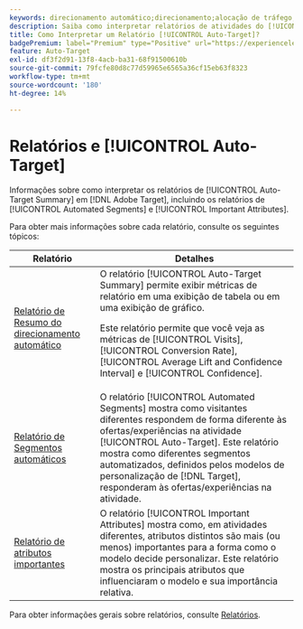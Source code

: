```yaml
---
keywords: direcionamento automático;direcionamento;alocação de tráfego;perguntas frequentes;faq;solução de problemas;solução de problemas;relatórios;relatórios;relatório de resumo do direcionamento automático;relatório de resumo;segmentos automatizados;atributos importantes
description: Saiba como interpretar relatórios de atividades do [!UICONTROL Auto-Target] no  [!DNL Target].
title: Como Interpretar um Relatório [!UICONTROL Auto-Target]?
badgePremium: label="Premium" type="Positive" url="https://experienceleague.adobe.com/docs/target/using/introduction/intro.html?lang=en#premium newtab=true" tooltip="Consulte o que está incluído no Target Premium."
feature: Auto-Target
exl-id: df3f2d91-13f8-4acb-ba31-68f91500610b
source-git-commit: 79fcfe80d8c77d59965e6565a36cf15eb63f8323
workflow-type: tm+mt
source-wordcount: '180'
ht-degree: 14%

---
```


# Relatórios e [!UICONTROL Auto-Target]

Informações sobre como interpretar os relatórios de [!UICONTROL Auto-Target Summary] em [!DNL Adobe Target], incluindo os relatórios de [!UICONTROL Automated Segments] e [!UICONTROL Important Attributes].

Para obter mais informações sobre cada relatório, consulte os seguintes tópicos:

| Relatório | Detalhes |
| --- | --- |
| [Relatório de Resumo do direcionamento automático](/help/main/c-reports/personalization-reports/auto-target-summary-report.md) | O relatório [!UICONTROL Auto-Target Summary] permite exibir métricas de relatório em uma exibição de tabela ou em uma exibição de gráfico.<P>Este relatório permite que você veja as métricas de [!UICONTROL Visits], [!UICONTROL Conversion Rate], [!UICONTROL Average Lift and Confidence Interval] e [!UICONTROL Confidence]. |
| [Relatório de Segmentos automáticos](/help/main/c-reports/c-personalization-insights-reports/automated-segments-report.md) | O relatório [!UICONTROL Automated Segments] mostra como visitantes diferentes respondem de forma diferente às ofertas/experiências na atividade [!UICONTROL Auto-Target]. Este relatório mostra como diferentes segmentos automatizados, definidos pelos modelos de personalização de [!DNL Target], responderam às ofertas/experiências na atividade. |
| [Relatório de atributos importantes](/help/main/c-reports/c-personalization-insights-reports/important-attributes-report.md) | O relatório [!UICONTROL Important Attributes] mostra como, em atividades diferentes, atributos distintos são mais (ou menos) importantes para a forma como o modelo decide personalizar. Este relatório mostra os principais atributos que influenciaram o modelo e sua importância relativa. |

Para obter informações gerais sobre relatórios, consulte [Relatórios](/help/main/c-reports/reports.md).
